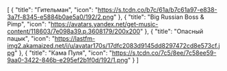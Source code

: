 [
  {
    "title": "Гительман",
    "icon": "https://s.tcdn.co/b7c/61a/b7c61a97-e838-3a7f-8345-e5884b0ae5a0/192/2.png"
  },
  {
    "title": "Big Russian Boss & Pimp",
    "icon": "https://avatars.yandex.net/get-music-content/118603/7e098a39.p.3608179/200x200"
  },
   {
    "title": "Опасный пацык",
    "icon": "https://lastfm-img2.akamaized.net/i/u/avatar170s/17dfc2083d9145dd8297472cd8e573cf.jpg"
  },
   {
    "title": "Кама Пуля",
    "icon": "https://s.tcdn.co/7c5/8ee/7c58ee59-9aa0-3422-846b-e295ef2b1f0d/192/1.png"
  }
]
